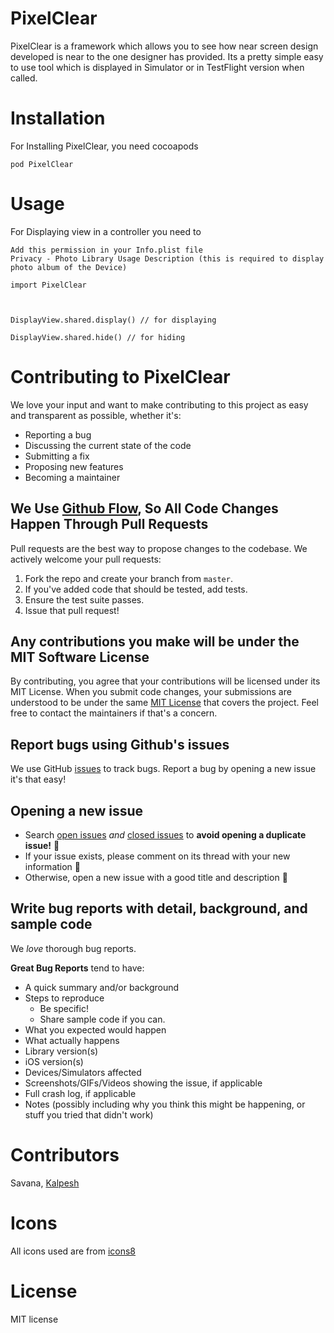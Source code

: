 # PixelClear

PixelClear is a framework which allows you to see how near screen design developed is near to the one designer has provided. Its a pretty simple easy to use tool which is displayed in Simulator or in TestFlight version when called.

# Installation

For Installing PixelClear, you need cocoapods 

`pod PixelClear` 


# Usage 

For Displaying view in a controller you need to 

```
Add this permission in your Info.plist file
Privacy - Photo Library Usage Description (this is required to display photo album of the Device)
```


``` 
import PixelClear



DisplayView.shared.display() // for displaying 

DisplayView.shared.hide() // for hiding
```


# Contributing to PixelClear
We love your input and want to make contributing to this project as easy and transparent as possible, whether it's:

- Reporting a bug
- Discussing the current state of the code
- Submitting a fix
- Proposing new features
- Becoming a maintainer


## We Use [Github Flow](https://guides.github.com/introduction/flow/index.html), So All Code Changes Happen Through Pull Requests
Pull requests are the best way to propose changes to the codebase. We actively welcome your pull requests:

1. Fork the repo and create your branch from `master`.
2. If you've added code that should be tested, add tests.
3. Ensure the test suite passes.
4. Issue that pull request!


## Any contributions you make will be under the MIT Software License
By contributing, you agree that your contributions will be licensed under its MIT License.
When you submit code changes, your submissions are understood to be under the same [MIT License](http://choosealicense.com/licenses/mit/) that covers the project. Feel free to contact the maintainers if that's a concern.


## Report bugs using Github's issues
We use GitHub [issues](https://github.com/savana10/PixelClear/issues) to track bugs. Report a bug by opening a new issue it's that easy!

## Opening a new issue
* Search [open issues](https://github.com/savana10/PixelClear/issues?q=is%3Aopen+is%3Aissue) *and* [closed issues](https://github.com/savana10/PixelClear/issues?q=is%3Aissue+is%3Aclosed) to **avoid opening a duplicate issue!** :see_no_evil:
* If your issue exists, please comment on its thread with your new information :hear_no_evil:
* Otherwise, open a new issue with a good title and description :memo:

## Write bug reports with detail, background, and sample code
We *love* thorough bug reports.

**Great Bug Reports** tend to have:

- A quick summary and/or background
- Steps to reproduce
  - Be specific!
  - Share sample code if you can.
- What you expected would happen
- What actually happens
- Library version(s)
- iOS version(s)
- Devices/Simulators affected
- Screenshots/GIFs/Videos showing the issue, if applicable
- Full crash log, if applicable
- Notes (possibly including why you think this might be happening, or stuff you tried that didn't work)


# Contributors 

Savana, [Kalpesh](https://twitter.com/kalpeshtalkar)


# Icons 

All icons used are from [icons8](http://icons8.com) 


# License 
MIT license
